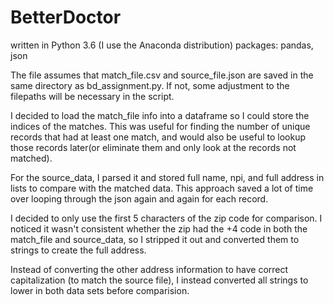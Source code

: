 # BetterDoctor

written in Python 3.6 (I use the Anaconda distribution)
packages: pandas, json

The file assumes that match_file.csv and source_file.json are saved in the same directory as bd_assignment.py.  If not, some adjustment to the filepaths will be necessary in the script.

I decided to load the match_file info into a dataframe so I could store the indices of the matches.  This was useful for finding the number of unique records that had at least one match, and would also be useful to lookup those records later(or eliminate them and only look at the records not matched).

For the source_data, I parsed it and stored full name, npi, and full address in lists to compare with the matched data.  This approach saved a lot of time over looping through the json again and again for each record.

I decided to only use the first 5 characters of the zip code for comparison.  I noticed it wasn't consistent whether the zip had the +4 code in both the match_file and source_data, so I stripped it out and converted them to strings to create the full address. 

Instead of converting the other address information to have correct capitalization (to match the source file), I instead converted all strings to lower in both data sets before comparision.

 